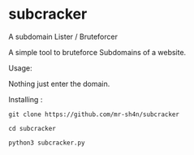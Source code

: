 # subcracker
A subdomain Lister / Bruteforcer

A simple tool to bruteforce Subdomains of a website.

Usage:

Nothing just enter the domain.

Installing :

```git clone https://github.com/mr-sh4n/subcracker```

```cd subcracker```

```python3 subcracker.py```
